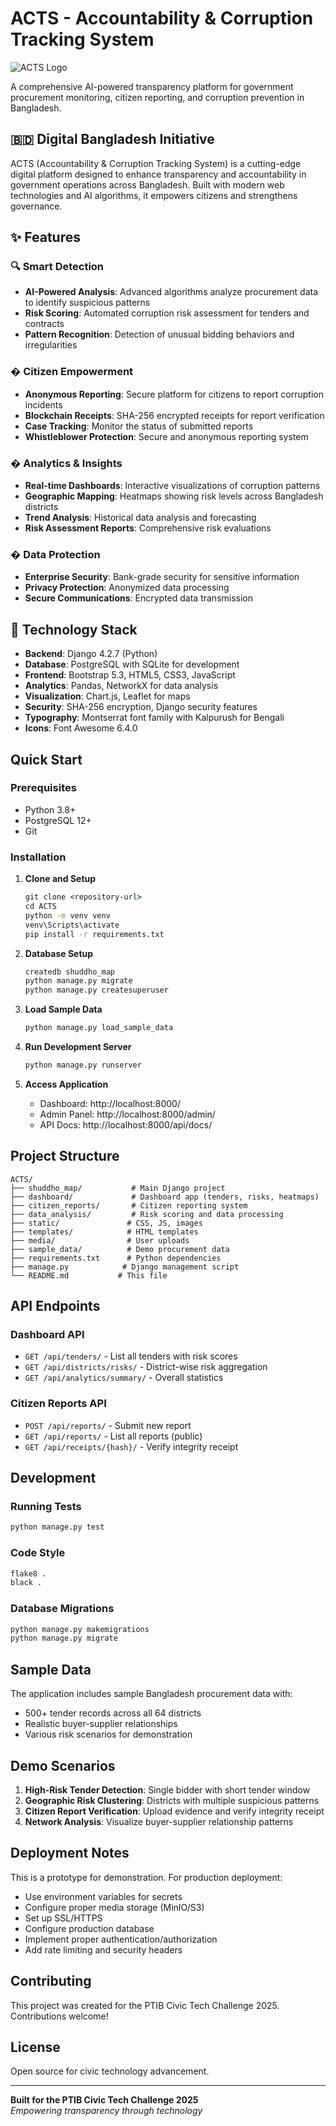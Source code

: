 # ACTS - Accountability & Corruption Tracking System

![ACTS Logo](https://img.shields.io/badge/ACTS-Bangladesh%20Government-006A4E?style=for-the-badge&logo=shield)

A comprehensive AI-powered transparency platform for government procurement monitoring, citizen reporting, and corruption prevention in Bangladesh.

## 🇧🇩 Digital Bangladesh Initiative

ACTS (Accountability & Corruption Tracking System) is a cutting-edge digital platform designed to enhance transparency and accountability in government operations across Bangladesh. Built with modern web technologies and AI algorithms, it empowers citizens and strengthens governance.

## ✨ Features

### 🔍 Smart Detection
- **AI-Powered Analysis**: Advanced algorithms analyze procurement data to identify suspicious patterns
- **Risk Scoring**: Automated corruption risk assessment for tenders and contracts
- **Pattern Recognition**: Detection of unusual bidding behaviors and irregularities

### � Citizen Empowerment
- **Anonymous Reporting**: Secure platform for citizens to report corruption incidents
- **Blockchain Receipts**: SHA-256 encrypted receipts for report verification
- **Case Tracking**: Monitor the status of submitted reports
- **Whistleblower Protection**: Secure and anonymous reporting system

### � Analytics & Insights
- **Real-time Dashboards**: Interactive visualizations of corruption patterns
- **Geographic Mapping**: Heatmaps showing risk levels across Bangladesh districts
- **Trend Analysis**: Historical data analysis and forecasting
- **Risk Assessment Reports**: Comprehensive risk evaluations

### �️ Data Protection
- **Enterprise Security**: Bank-grade security for sensitive information
- **Privacy Protection**: Anonymized data processing
- **Secure Communications**: Encrypted data transmission

## 🚀 Technology Stack

- **Backend**: Django 4.2.7 (Python)
- **Database**: PostgreSQL with SQLite for development
- **Frontend**: Bootstrap 5.3, HTML5, CSS3, JavaScript
- **Analytics**: Pandas, NetworkX for data analysis
- **Visualization**: Chart.js, Leaflet for maps
- **Security**: SHA-256 encryption, Django security features
- **Typography**: Montserrat font family with Kalpurush for Bengali
- **Icons**: Font Awesome 6.4.0

## Quick Start

### Prerequisites
- Python 3.8+
- PostgreSQL 12+
- Git

### Installation

1. **Clone and Setup**
   ```cmd
   git clone <repository-url>
   cd ACTS
   python -m venv venv
   venv\Scripts\activate
   pip install -r requirements.txt
   ```

2. **Database Setup**
   ```cmd
   createdb shuddho_map
   python manage.py migrate
   python manage.py createsuperuser
   ```

3. **Load Sample Data**
   ```cmd
   python manage.py load_sample_data
   ```

4. **Run Development Server**
   ```cmd
   python manage.py runserver
   ```

5. **Access Application**
   - Dashboard: http://localhost:8000/
   - Admin Panel: http://localhost:8000/admin/
   - API Docs: http://localhost:8000/api/docs/

## Project Structure

```
ACTS/
├── shuddho_map/           # Main Django project
├── dashboard/             # Dashboard app (tenders, risks, heatmaps)
├── citizen_reports/       # Citizen reporting system
├── data_analysis/         # Risk scoring and data processing
├── static/               # CSS, JS, images
├── templates/            # HTML templates
├── media/                # User uploads
├── sample_data/          # Demo procurement data
├── requirements.txt      # Python dependencies
├── manage.py            # Django management script
└── README.md           # This file
```

## API Endpoints

### Dashboard API
- `GET /api/tenders/` - List all tenders with risk scores
- `GET /api/districts/risks/` - District-wise risk aggregation
- `GET /api/analytics/summary/` - Overall statistics

### Citizen Reports API
- `POST /api/reports/` - Submit new report
- `GET /api/reports/` - List all reports (public)
- `GET /api/receipts/{hash}/` - Verify integrity receipt

## Development

### Running Tests
```cmd
python manage.py test
```

### Code Style
```cmd
flake8 .
black .
```

### Database Migrations
```cmd
python manage.py makemigrations
python manage.py migrate
```

## Sample Data

The application includes sample Bangladesh procurement data with:
- 500+ tender records across all 64 districts
- Realistic buyer-supplier relationships
- Various risk scenarios for demonstration

## Demo Scenarios

1. **High-Risk Tender Detection**: Single bidder with short tender window
2. **Geographic Risk Clustering**: Districts with multiple suspicious patterns
3. **Citizen Report Verification**: Upload evidence and verify integrity receipt
4. **Network Analysis**: Visualize buyer-supplier relationship patterns

## Deployment Notes

This is a prototype for demonstration. For production deployment:
- Use environment variables for secrets
- Configure proper media storage (MinIO/S3)
- Set up SSL/HTTPS
- Configure production database
- Implement proper authentication/authorization
- Add rate limiting and security headers

## Contributing

This project was created for the PTIB Civic Tech Challenge 2025. Contributions welcome!

## License

Open source for civic technology advancement.

---

**Built for the PTIB Civic Tech Challenge 2025**  
*Empowering transparency through technology*
